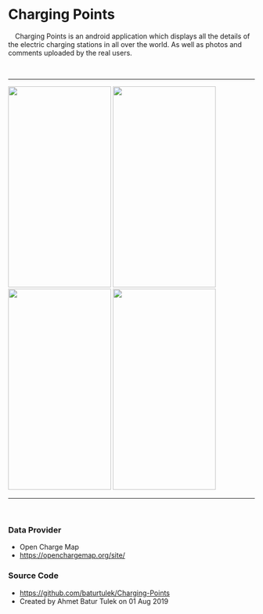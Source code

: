 
# Charging Points
&emsp;Charging Points is an android application which displays all the details of the electric charging stations in all over the world. As well as photos and comments uploaded by the real users.

<br>
<hr>

<p float="left">
  <img src="https://user-images.githubusercontent.com/36362640/62318645-f46e0d00-b4a4-11e9-9dfa-a6445b2e1424.gif" width=210 height=410 />

  <img src="https://user-images.githubusercontent.com/36362640/62323670-7c0d4900-b4b0-11e9-99b3-1285f4d92c4d.gif" width=210 height=410 />

  <img src="https://user-images.githubusercontent.com/36362640/62323869-e920de80-b4b0-11e9-9a1d-e8c1800ce974.gif" width=210 height=410 />

  <img src="https://user-images.githubusercontent.com/36362640/62324044-53398380-b4b1-11e9-96fc-7907cbee4919.gif" width=210 height=410 />
</p>

<hr>
<br>

<h3>Data Provider</h3>
<ul>
  <li>Open Charge Map</li>
  <li><a href="https://openchargemap.org/site/">https://openchargemap.org/site/</a></li>
 </ul>
    
<h3>Source Code</h3>
<ul>
<li><a href="https://github.com/baturtulek/Charging-Points">https://github.com/baturtulek/Charging-Points</a></li>
<li>Created by Ahmet Batur Tulek on 01 Aug 2019</li>
</ul>
